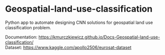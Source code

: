 # Geospatial-land-use-classification
Python app to automate designing CNN solutions for geospatial land use classification problem.

Documentation: https://kmurczkiewicz.github.io/Docs-Geospatial-land-use-classification/ \
Dataset: https://www.kaggle.com/apollo2506/eurosat-dataset 
